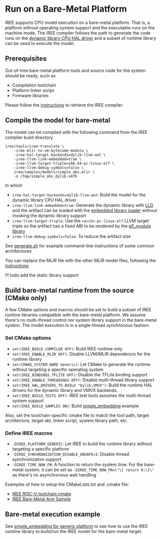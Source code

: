 # Run on a Bare-Metal Platform

IREE supports CPU model execution on a bare-metal platform. That is, a platform
without operating system support and the executable runs on the machine mode.
The IREE compiler follows the path to generate the code runs on the
[dynamic library CPU HAL driver](https://google.github.io/iree/deployment-configurations/cpu-dylib/)
and a subset of runtime library can be used to execute the model.

## Prerequisites

Out-of-tree bare-metal platform tools and source code for the system should be
ready, such as

* Compilation toolchain
* Platform linker script
* Firmware libraries

Please follow the
[instructions](https://google.github.io/iree/deployment-configurations/cpu-dylib/#get-compiler-for-cpu-native-instructions)
to retrieve the IREE compiler.

## Compile the model for bare-metal

The model can be compiled with the following command from the IREE compiler
build directory

``` shell hl_lines="3 4 5 6"
iree/tools/iree-translate \
    -iree-mlir-to-vm-bytecode-module \
    -iree-hal-target-backends=dylib-llvm-aot \
    -iree-llvm-link-embedded=true \
    -iree-llvm-target-triple=x86_64-pc-linux-elf \
    -iree-llvm-debug-symbols=false \
    iree/samples/models/simple_abs.mlir \
    -o /tmp/simple_abs_dylib.vmfb

```

In which

* `iree-hal-target-backends=dylib-llvm-aot`: Build the model for the dynamic
library CPU HAL driver
* `iree-llvm-link-embedded=true`: Generate the dynamic library with
[LLD](https://lld.llvm.org/) and the artifact can be loaded with the
[embedded library loader](https://github.com/google/iree/blob/main/iree/hal/local/loaders/embedded_library_loader.h)
without invoking the dynamic library support
* `iree-llvm-target-triple`: Use the `<arch>-pc-linux-elf` LLVM target triple so
the artifact has a fixed ABI to be rendered by the
[elf_module library](https://github.com/google/iree/tree/main/iree/hal/local/elf)
* `iree-llvm-debug-symbols=false`: To reduce the artifact size

See [generate.sh](https://github.com/google/iree/blob/main/iree/hal/local/elf/testdata/generate.sh)
for example command-line instructions of some common architectures

You can replace the MLIR file with the other MLIR model files, following the
[instructions](https://google.github.io/iree/deployment-configurations/cpu-dylib/#compile-the-model)

!!! todo
    add the static library support

## Build bare-metal runtime from the source (CMake only)

A few CMake options and macros should be set to build a subset of IREE runtime
libraries compatible with the bare-metal platform. We assume there's no
multi-thread control nor system library support in the bare-metal system. The
model execution is in a single-thread synchronous fashion.

### Set CMake options

* `set(IREE_BUILD_COMPILER OFF)`: Build IREE runtime only
* `set(IREE_ENABLE_MLIR OFF)`: Disable LLVM/MLIR dependencis for the runtime
library
* `set(CMAKE_SYSTEM_NAME Generic)`: Let CMake to generate the runtime without
targeting a specific operating system
* `set(IREE_BINDINGS_TFLITE OFF)`: Disable the TFLite binding support
* `set(IREE_ENABLE_THREADINGS OFF)`: Disable multi-thread library support
* `set(IREE_HAL_DRIVERS_TO_BUILD "Dylib;VMVX")`: Build the runtime HAL drivers
for the dynamic library and VMVX backends.
* `set(IREE_BUILD_TESTS OFF)`: IREE test tools assumes the multi-thread system
support
* `set(IREE_BUILD_SAMPLES ON)`: Build
[simple_embedding](https://github.com/google/iree/tree/main/iree/samples/simple_embedding)
example

Also, set the toolchain-specific cmake file to match the tool path, target
architecture, target abi, linker script, system library path, etc.

### Define IREE macros

* `-DIREE_PLATFORM_GENERIC`: Let IREE to build the runtime library without
targeting a specific platform
* `-DIREE_SYNCHRONIZATION_DISABLE_UNSAFE=1`: Disable thread synchronization
support
* `-DIREE_TIME_NOW_FN`: A function to return the system time. For the bare-metal
system, it can be set as `-DIREE_TIME_NOW_FN=\"\{ return 0;\}\"` as there's no
asynchronous wait handling

Examples of how to setup the CMakeLists.txt and .cmake file:

* [IREE RISC-V toolchain cmake](https://github.com/google/iree/blob/main/build_tools/cmake/riscv.toolchain.cmake)
* [IREE Bare-Metal Arm Sample](https://github.com/iml130/iree-bare-metal-arm)

## Bare-metal execution example

See
[simple_embedding for generic platform](https://github.com/google/iree/blob/main/iree/samples/simple_embedding/README.md#generic-platform-support)
to see how to use the IREE runtime library to build/run the IREE model for the
bare-metal target.
